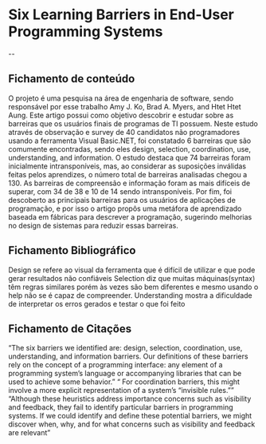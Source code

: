 # Six Learning Barriers in End-User Programming Systems

--

## Fichamento de conteúdo

O projeto é uma pesquisa na área de engenharia de software, sendo responsável por esse trabalho Amy J. Ko, Brad A. Myers, and Htet Htet Aung. Este artigo possui como objetivo descobrir e estudar sobre as barreiras que os usuários finais de programas de TI possuem. Neste estudo através de observação e survey de 40 candidatos não programadores usando a ferramenta Visual Basic.NET, foi constatado 6 barreiras que são comumente encontradas, sendo eles design, selection, coordination, use, understanding, and information. O estudo destaca que 74 barreiras foram inicialmente intransponíveis, mas, ao considerar as suposições inválidas feitas pelos aprendizes, o número total de barreiras analisadas chegou a 130. As barreiras de compreensão e informação foram as mais difíceis de superar, com 34 de 38 e 10 de 14 sendo intransponíveis. Por fim, foi descoberto as principais barreiras para os usuários de aplicações de programação, e por isso o artigo propôs uma metáfora de aprendizado baseada em fábricas para descrever a programação, sugerindo melhorias no design de sistemas para reduzir essas barreiras. 


## Fichamento Bibliográfico

Design se refere ao visual da ferramenta que é difícil de utilizar e que pode gerar resultados não confiáveis
Selection diz que muitas máquinas(syntax) têm regras similares porém às vezes são bem diferentes e mesmo usando o help não se é capaz de compreender.
Understanding mostra a dificuldade de interpretar os erros gerados e testar o que foi feito


## Fichamento de Citações

“The six barriers we identified are: design, selection, coordination, use, understanding, and information barriers. Our definitions of these barriers rely on the concept of a programming interface: any element of a programming system’s language or accompanying libraries that can be used to achieve some behavior.”
“ For coordination barriers, this might involve a more explicit representation of a system’s “invisible rules.””
“Although these heuristics address importance concerns such as visibility and feedback, they fail to identify particular barriers in programming systems. If we could identify and define these potential barriers, we might discover when, why, and for what concerns such as visibility and feedback are relevant”
